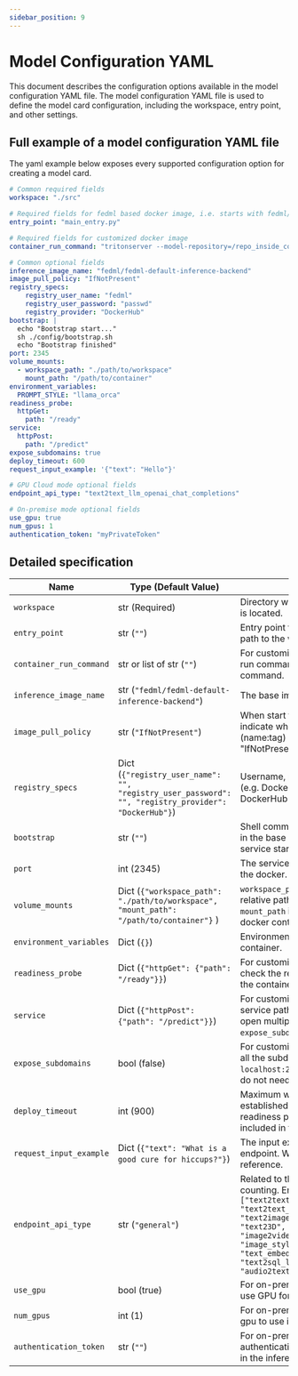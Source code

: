 ```yaml
---
sidebar_position: 9
---
```

# Model Configuration YAML
This document describes the configuration options available in the model configuration YAML file. 
The model configuration YAML file is used to define the model card configuration, including the workspace, 
entry point, and other settings.

## Full example of a model configuration YAML file
The yaml example below exposes every supported configuration option for creating a model card. 
```yaml
# Common required fields
workspace: "./src"

# Required fields for fedml based docker image, i.e. starts with fedml/ in the Dockerhub
entry_point: "main_entry.py"

# Required fields for customized docker image
container_run_command: "tritonserver --model-repository=/repo_inside_container"

# Common optional fields
inference_image_name: "fedml/fedml-default-inference-backend"
image_pull_policy: "IfNotPresent"
registry_specs:
    registry_user_name: "fedml"
    registry_user_password: "passwd"
    registry_provider: "DockerHub"
bootstrap: |
  echo "Bootstrap start..."
  sh ./config/bootstrap.sh
  echo "Bootstrap finished"
port: 2345
volume_mounts: 
  - workspace_path: "./path/to/workspace"
    mount_path: "/path/to/container"
environment_variables:
  PROMPT_STYLE: "llama_orca"
readiness_probe:
  httpGet:
    path: "/ready"
service:
  httpPost:
    path: "/predict"
expose_subdomains: true
deploy_timeout: 600
request_input_example: '{"text": "Hello"}'

# GPU Cloud mode optional fields
endpoint_api_type: "text2text_llm_openai_chat_completions"

# On-premise mode optional fields
use_gpu: true
num_gpus: 1
authentication_token: "myPrivateToken"
```

## Detailed specification

| Name                    | Type (Default Value)                                                                                | Description                                                                                                                                                                                                                                                                                                                                                      |
|-------------------------|-----------------------------------------------------------------------------------------------------|------------------------------------------------------------------------------------------------------------------------------------------------------------------------------------------------------------------------------------------------------------------------------------------------------------------------------------------------------------------|
| `workspace`             | str (Required)                                                                                      | Directory where your source code directory is located.                                                                                                                                                                                                                                                                                                           |
| `entry_point`           | str (`""`)                                                                                          | Entry point file name, should be a relative path to the workspace.                                                                                                                                                                                                                                                                                               |
| `container_run_command` | str or list of str (`""`)                                                                           | For customized image, you can indicate the run command, similar to `docker run` command.                                                                                                                                                                                                                                                                         |
| `inference_image_name`  | str (`"fedml/fedml-default-inference-backend"`)                                                     | The base image for inference container.                                                                                                                                                                                                                                                                                                                          |
| `image_pull_policy`     | str (`"IfNotPresent"`)                                                                              | When start to deploy / update a endpoint, indicate whether to pull the image (name:tag) again. Could be either "IfNotPresent" or "Always".                                                                                                                                                                                                                       |
| `registry_specs`        | Dict (`{"registry_user_name": "", "registry_user_password": "", "registry_provider": "DockerHub"}`) | Username, password for private registry (e.g. DockerHub), currently only support DockerHub                                                                                                                                                                                                                                                                       |
| `bootstrap`             | str (`""`)                                                                                          | Shell commands to install the dependency in the base image before the endpoint service starting.                                                                                                                                                                                                                                                                 |
| `port`                  | int (2345)                                                                                          | The service port that been listened to inside the docker.                                                                                                                                                                                                                                                                                                        |
| `volume_mounts`         | Dict (`{"workspace_path": "./path/to/workspace", "mount_path": "/path/to/container"}` )             | `workspace_path` indicate the file / directory's relative path to the model card workspace. `mount_path` indicate the path inside the docker container.                                                                                                                                                                                                          |
| `environment_variables` | Dict (`{}`)                                                                                         | Environment variables inside the docker container.                                                                                                                                                                                                                                                                                                               |
| `readiness_probe`       | Dict (`{"httpGet": {"path": "/ready"}}`)                                                            | For customized image, indicate command to check the readiness of the service inside the container.                                                                                                                                                                                                                                                               |
| `service`               | Dict (`{"httpPost": {"path": "/predict"}}`)                                                         | For customized image, indicate the main service path for inference. If you want to open multiple, then enabled `expose_subdomains`.                                                                                                                                                                                                                              |
| `expose_subdomains`     | bool (false)                                                                                        | For customized image, if you want to route all the subdomains, set to true. e.g. `localhost:2345/{all-subdomain}`, then you do not need to set anything under `service`.                                                                                                                                                                                         |
| `deploy_timeout`        | int (900)                                                                                           | Maximum waiting time for endpoint to be established (Checked by container readiness probe, the image pull time is not included in this threshold).                                                                                                                                                                                                               | |
| `request_input_example` | Dict (`{"text": "What is a good cure for hiccups?"}`)                                               | The input example of the inference endpoint. Will be shown on the UI for reference.                                                                                                                                                                                                                                                                              |
| `endpoint_api_type`     | str (`"general"`)                                                                                   | Related to the UI representation and price counting. Enum of `["text2text_llm_openai_chat_completions", "text2text_llm_openai_completions", "text2image", "text2video", "text2audio", "text23D", "image2image", "image2audio", "image2video", "image23D", "image_stylization", "image2text", "text_embedding", "text2sql_llm_openai_completions", "audio2text"]` |
| `use_gpu`               | bool (true)                                                                                         | For on-premise mode, specify whether to use GPU for inference.                                                                                                                                                                                                                                                                                                   |
| `num_gpus`              | int (1)                                                                                             | For on-premise mode, specify how many gpu to use in 1 replica.                                                                                                                                                                                                                                                                                                   |
| `authentication_token`  | str (`""`)                                                                                          | For on-premise mode, the authentication_token will be as a parameter in the inference curl command.                                                                                                                                                                                                                                                              |

